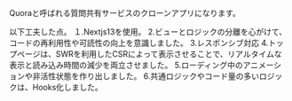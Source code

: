 Quoraと呼ばれる質問共有サービスのクローンアプリになります。

以下工夫した点。
１.Nextjs13を使用。
2.ビューとロジックの分離を心がけて、コードの再利用性や可読性の向上を意識しました。
3.レスポンシブ対応
4.トップページは、SWRを利用したCSRによって表示させることで、リアルタイムな表示と読み込み時間の減少を両立させました。
5.ローディング中のアニメーションや非活性状態を作り出しました。
6.共通ロジックやコード量の多いロジックは、Hooks化しました。

